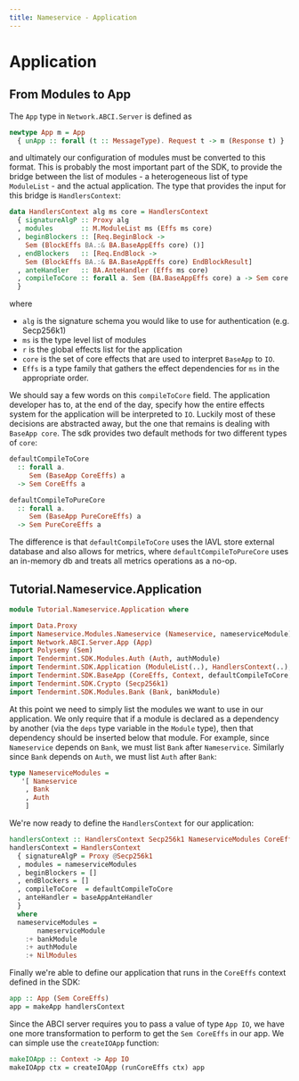 ```yaml
---
title: Nameservice - Application
---
```


# Application

## From Modules to App

The `App` type in `Network.ABCI.Server` is defined as

~~~ haskell ignore
newtype App m = App
  { unApp :: forall (t :: MessageType). Request t -> m (Response t) }
~~~

and ultimately our configuration of modules must be converted to this format. This is probably the most important part of the SDK, to provide the bridge between the list of modules - a heterogeneous list of type `ModuleList` - and the actual application. The type that provides the input for this bridge is `HandlersContext`:

~~~ haskell ignore
data HandlersContext alg ms core = HandlersContext
  { signatureAlgP :: Proxy alg
  , modules       :: M.ModuleList ms (Effs ms core)
  , beginBlockers :: [Req.BeginBlock ->
    Sem (BlockEffs BA.:& BA.BaseAppEffs core) ()]
  , endBlockers   :: [Req.EndBlock ->
    Sem (BlockEffs BA.:& BA.BaseAppEffs core) EndBlockResult]
  , anteHandler   :: BA.AnteHandler (Effs ms core)
  , compileToCore :: forall a. Sem (BA.BaseAppEffs core) a -> Sem core a
  }
~~~

where
- `alg` is the signature schema you would like to use for authentication (e.g. Secp256k1)
- `ms` is the type level list of modules
- `r` is the global effects list for the application
- `core` is the set of core effects that are used to interpret `BaseApp` to `IO`.
- `Effs` is a type family that gathers the effect dependencies for `ms` in the appropriate order.

We should say a few words on this `compileToCore` field. The application developer has to, at the end of the day, specify how the entire effects system for the application will be interpreted to `IO`. Luckily most of these decisions are abstracted away, but the one that remains is dealing with `BaseApp core`. The sdk provides two default methods for two different types of `core`:


~~~ haskell ignore
defaultCompileToCore
  :: forall a.
     Sem (BaseApp CoreEffs) a
  -> Sem CoreEffs a

defaultCompileToPureCore
  :: forall a.
     Sem (BaseApp PureCoreEffs) a
  -> Sem PureCoreEffs a
~~~


The difference is that `defaultCompileToCore` uses the IAVL store external database and also allows for metrics, where `defaultCompileToPureCore` uses an in-memory db and treats all metrics operations as a no-op.

## Tutorial.Nameservice.Application

~~~ haskell
module Tutorial.Nameservice.Application where

import Data.Proxy
import Nameservice.Modules.Nameservice (Nameservice, nameserviceModule)
import Network.ABCI.Server.App (App)
import Polysemy (Sem)
import Tendermint.SDK.Modules.Auth (Auth, authModule)
import Tendermint.SDK.Application (ModuleList(..), HandlersContext(..), baseAppAnteHandler, makeApp, createIOApp)
import Tendermint.SDK.BaseApp (CoreEffs, Context, defaultCompileToCore, runCoreEffs)
import Tendermint.SDK.Crypto (Secp256k1)
import Tendermint.SDK.Modules.Bank (Bank, bankModule)
~~~

At this point we need to simply list the modules we want to use in our application. We only require that if a module is declared as a dependency by another (via the `deps` type variable in the `Module` type), then that dependency should be inserted below that module. For example, since `Nameservice` depends on `Bank`, we must list `Bank` after `Nameservice`. Similarly since `Bank` depends on `Auth`, we must list `Auth` after `Bank`:


~~~ haskell
type NameserviceModules =
   '[ Nameservice
    , Bank
    , Auth
    ]
~~~

We're now ready to define the `HandlersContext` for our application:

~~~ haskell
handlersContext :: HandlersContext Secp256k1 NameserviceModules CoreEffs
handlersContext = HandlersContext
  { signatureAlgP = Proxy @Secp256k1
  , modules = nameserviceModules
  , beginBlockers = []
  , endBlockers = []
  , compileToCore  = defaultCompileToCore
  , anteHandler = baseAppAnteHandler
  }
  where
  nameserviceModules =
       nameserviceModule
    :+ bankModule
    :+ authModule
    :+ NilModules
~~~

Finally we're able to define our application that runs in the `CoreEffs` context defined in the SDK:


~~~ haskell
app :: App (Sem CoreEffs)
app = makeApp handlersContext
~~~

Since the ABCI server requires you to pass a value of type `App IO`, we have one more transformation to perform to get the `Sem CoreEffs` in our app. We can simple use the `createIOApp` function:

~~~ haskell
makeIOApp :: Context -> App IO
makeIOApp ctx = createIOApp (runCoreEffs ctx) app
~~~
